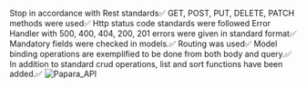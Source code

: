  Stop in accordance with Rest standards✅
 GET, POST, PUT, DELETE, PATCH methods were used✅
 Http status code standards were followed Error Handler with 500, 400, 404, 200, 201 errors were given in standard format✅
 Mandatory fields were checked in models.✅
 Routing was used✅
 Model binding operations are exemplified to be done from both body and query.✅
 In addition to standard crud operations, list and sort functions have been added.✅
![Papara_API](https://github.com/batuhanlog/.Net_Practices/assets/82649079/9691159c-d4eb-4f9c-b05a-50191baa5968)
